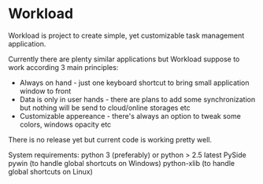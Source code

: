 Workload
========
Workload is project to create simple, yet customizable task management application.

Currently there are plenty similar applications but Workload suppose to work according 3 main principles:
 - Always on hand - just one keyboard shortcut to bring small application window to front
 - Data is only in user hands - there are plans to add some synchronization but nothing will be send to cloud/online storages etc
 - Customizable appereance - there's always an option to tweak some colors, windows opacity etc
 
There is no release yet but current code is working pretty well.

System requirements:
python 3 (preferably) or python > 2.5
latest PySide
pywin (to handle global shortcuts on Windows)
python-xlib (to handle global shortcuts on Linux)

